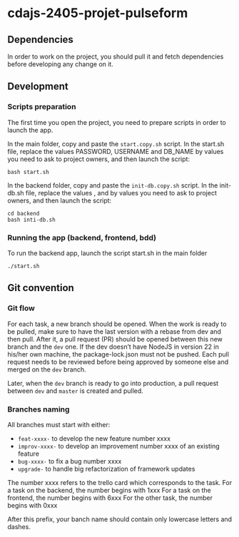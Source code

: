 # cdajs-2405-projet-pulseform


## Dependencies


In order to work on the project, you should pull it and fetch dependencies before developing any change on it.


## Development
### Scripts preparation
The first time you open the project, you need to prepare scripts in order to launch the app.

In the main folder, copy and paste the `start.copy.sh` script.
In the start.sh file, replace the values PASSWORD, USERNAME and DB_NAME by values you need to ask to project owners, and then launch the script:
```
bash start.sh
```


In the backend folder, copy and paste the `init-db.copy.sh` script.
In the init-db.sh file, replace the values <postgres-db-docker>, <name-user> and <password> by values you need to ask to project owners, and then launch the script:
```
cd backend
bash inti-db.sh
```


### Running the app (backend, frontend, bdd)
To run the backend app, launch the script start.sh in the main folder
```
./start.sh
```


## Git convention


### Git flow


For each task, a new branch should be opened.
When the work is ready to be pulled, make sure to have the last version with a rebase from dev and then pull. After it, a pull request (PR) should be opened between this new branch and the `dev` one.
If the dev doesn’t have NodeJS in version 22 in his/her own machine, the package-lock.json must not be pushed.
Each pull request needs to be reviewed before being approved by someone else and merged on the `dev` branch.


Later, when the `dev` branch is ready to go into production, a pull request between `dev` and `master` is created and pulled.


### Branches naming


All branches must start with either:


- `feat-xxxx-` to develop the new feature number xxxx
- `improv-xxxx-` to develop an improvement number xxxx of an existing feature
- `bug-xxxx-` to fix a bug number xxxx
- `upgrade-` to handle big refactorization of framework updates


The number xxxx refers to the trello card which corresponds to the task.
For a task on the backend, the number begins with 1xxx
For a task on the frontend, the number begins with 6xxx
For the other task, the number begins with 0xxx


After this prefix, your banch name should contain only lowercase letters and dashes.
